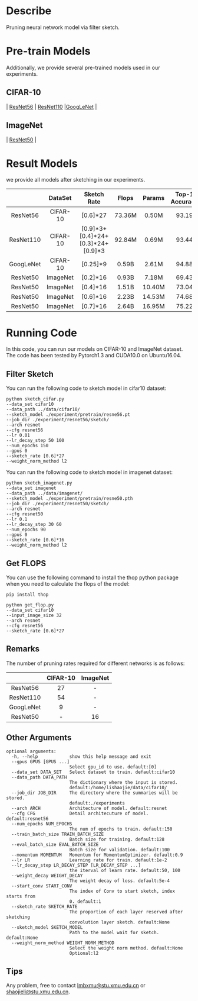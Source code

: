 # Describe

Pruning neural network model via filter sketch.

# Pre-train Models

Additionally, we provide several  pre-trained models used in our experiments.

## CIFAR-10

| [ResNet56](https://drive.google.com/open?id=1pt-LgK3kI_4ViXIQWuOP0qmmQa3p2qW5) | [ResNet110](https://drive.google.com/open?id=1Uqg8_J-q2hcsmYTAlRtknCSrkXDqYDMD) |[GoogLeNet](https://drive.google.com/open?id=1YNno621EuTQTVY2cElf8YEue9J4W5BEd) | 

## ImageNet

| [ResNet50](https://download.pytorch.org/models/resnet50-19c8e357.pth) |

# Result Models

we provide all models after sketching in our experiments.

|           | DataSet  |              Sketch Rate              | Flops  | Params | Top-1 Accuracy | Top-5 Accuracy |                           Download                           |
| :-------: | :------: | :-----------------------------------: | :----: | :----: | :------------: | :------------: | :----------------------------------------------------------: |
| ResNet56  | CIFAR-10 |               [0.6]*27                | 73.36M | 0.50M  |     93.19      |       -        | [Link](https://drive.google.com/open?id=1E1I1Cg5Ki6aIzvjKixDSrjuEeV6rnrRF) |
| ResNet110 | CIFAR-10 | [0.9]\*3+[0.4]\*24+[0.3]\*24+[0.9]\*3 | 92.84M | 0.69M  |     93.44      |       -        | [Link](https://drive.google.com/open?id=1h0vh6pprBXDz8FYQK43gQT6PirmGtkVa) |
| GoogLeNet | CIFAR-10 |               [0.25]*9                | 0.59B  | 2.61M  |     94.88      |       -        | [Link](https://drive.google.com/open?id=10uS8hDD4n85fiSGUxBtKljcpRPHeHWX0) |
| ResNet50  | ImageNet |               [0.2]*16                | 0.93B  | 7.18M  |     69.43      |     89.23      | [Link](https://drive.google.com/open?id=1Xo82p37IVKelp4K79tn8TaBdU4bvqhPj) |
| ResNet50  | ImageNet |               [0.4]*16                | 1.51B  | 10.40M |     73.04      |     91.18      | [Link](https://drive.google.com/open?id=1Q-aUjEUh5Q-3Syc5i1n0ZBq85QDUpUtQ) |
| ResNet50  | ImageNet |               [0.6]*16                | 2.23B  | 14.53M |     74.68      |     92.17      | [Link](https://drive.google.com/open?id=1Kk2PRsFAsK_uhs8siWnfvURJlz4zc_j2) |
| ResNet50  | ImageNet |               [0.7]*16                | 2.64B  | 16.95M |     75.22      |     92.50      | [Link](https://drive.google.com/open?id=13Fc-eNP4z3HSQuikcRmHLSvpVJrjXYVu) |

# Running Code

In this code, you can run our models on CIFAR-10 and ImageNet dataset. The code has been tested by Pytorch1.3 and CUDA10.0 on Ubuntu16.04.



## Filter Sketch

You can run the following code to sketch model in cifar10 dataset:

```shell
python sketch_cifar.py 
--data_set cifar10 
--data_path ../data/cifar10/
--sketch_model ./experiment/pretrain/resne56.pt 
--job_dir ./experiment/resnet56/sketch/
--arch resnet 
--cfg resnet56 
--lr 0.01
--lr_decay_step 50 100
--num_epochs 150 
--gpus 0
--sketch_rate [0.6]*27
--weight_norm_method l2
```

You can run the following code to sketch model in imagenet dataset:

```shell
python sketch_imagenet.py 
--data_set imagenet 
--data_path ../data/imagenet/
--sketch_model ./experiment/pretrain/resne50.pth 
--job_dir ./experiment/resnet50/sketch/
--arch resnet 
--cfg resnet50 
--lr 0.1
--lr_decay_step 30 60
--num_epochs 90 
--gpus 0
--sketch_rate [0.6]*16
--weight_norm_method l2
```

## Get FLOPS

You can use the following command to install the thop python package when you need to calculate the flops of the model:

```shell
pip install thop
```

```shell
python get_flop.py 
--data_set cifar10 
--input_image_size 32 
--arch resnet 
--cfg resnet56
--sketch_rate [0.6]*27
```

## Remarks

The number of pruning rates required for different networks is as follows:

|           | CIFAR-10 | ImageNet |
| :-------: | :------: | :------: |
| ResNet56  |    27    |    -     |
| ResNet110 |    54    |    -     |
| GoogLeNet |    9     |    -     |
| ResNet50  |    -     |    16    |

## Other Arguments

```shell
optional arguments:
  -h, --help            show this help message and exit
  --gpus GPUS [GPUS ...]
                        Select gpu_id to use. default:[0]
  --data_set DATA_SET   Select dataset to train. default:cifar10
  --data_path DATA_PATH
                        The dictionary where the input is stored.
                        default:/home/lishaojie/data/cifar10/
  --job_dir JOB_DIR     The directory where the summaries will be stored.
                        default:./experiments
  --arch ARCH           Architecture of model. default:resnet
  --cfg CFG             Detail architecuture of model. default:resnet56
  --num_epochs NUM_EPOCHS
                        The num of epochs to train. default:150
  --train_batch_size TRAIN_BATCH_SIZE
                        Batch size for training. default:128
  --eval_batch_size EVAL_BATCH_SIZE
                        Batch size for validation. default:100
  --momentum MOMENTUM   Momentum for MomentumOptimizer. default:0.9
  --lr LR               Learning rate for train. default:1e-2
  --lr_decay_step LR_DECAY_STEP [LR_DECAY_STEP ...]
                        the iterval of learn rate. default:50, 100
  --weight_decay WEIGHT_DECAY
                        The weight decay of loss. default:5e-4
  --start_conv START_CONV
                        The index of Conv to start sketch, index starts from
                        0. default:1
  --sketch_rate SKETCH_RATE
                        The proportion of each layer reserved after sketching
                        convolution layer sketch. default:None
  --sketch_model SKETCH_MODEL
                        Path to the model wait for sketch. default:None
  --weight_norm_method WEIGHT_NORM_METHOD
                        Select the weight norm method. default:None
                        Optional:l2
```

## Tips

Any problem, free to contact lmbxmu@stu.xmu.edu.cn or shaojieli@stu.xmu.edu.cn.
